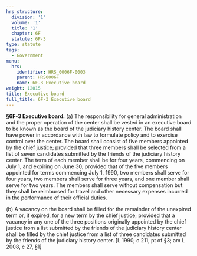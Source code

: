 ```yaml
---
hrs_structure:
  division: '1'
  volume: '1'
  title: '1'
  chapter: 6F
  statute: 6F-3
type: statute
tags:
  - Government
menu:
  hrs:
    identifier: HRS_0006F-0003
    parent: HRS0006F
    name: 6F-3 Executive board
weight: 12015
title: Executive board
full_title: 6F-3 Executive board
---
```

**§6F-3 Executive board.** (a) The responsibility for general administration and the proper operation of the center shall be vested in an executive board to be known as the board of the judiciary history center. The board shall have power in accordance with law to formulate policy and to exercise control over the center. The board shall consist of five members appointed by the chief justice; provided that three members shall be selected from a list of seven candidates submitted by the friends of the judiciary history center. The term of each member shall be for four years, commencing on July 1, and expiring on June 30; provided that of the five members appointed for terms commencing July 1, 1990, two members shall serve for four years, two members shall serve for three years, and one member shall serve for two years. The members shall serve without compensation but they shall be reimbursed for travel and other necessary expenses incurred in the performance of their official duties.

(b) A vacancy on the board shall be filled for the remainder of the unexpired term or, if expired, for a new term by the chief justice; provided that a vacancy in any one of the three positions originally appointed by the chief justice from a list submitted by the friends of the judiciary history center shall be filled by the chief justice from a list of three candidates submitted by the friends of the judiciary history center. [L 1990, c 211, pt of §3; am L 2008, c 27, §1]